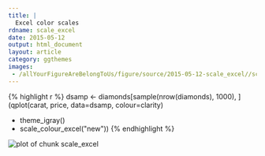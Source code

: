 ```yaml
---
title: |
  Excel color scales
rdname: scale_excel
date: 2015-05-12
output: html_document
layout: article
category: ggthemes
images:
 - /allYourFigureAreBelongToUs/figure/source/2015-05-12-scale_excel//scale_excel-1.png
---
```





{% highlight r %}
dsamp <- diamonds[sample(nrow(diamonds), 1000), ]
(qplot(carat, price, data=dsamp, colour=clarity)
 + theme_igray()
 + scale_colour_excel("new"))
{% endhighlight %}

![plot of chunk scale_excel](/allYourFigureAreBelongToUs/figure/source/2015-05-12-scale_excel/scale_excel-1.png) 